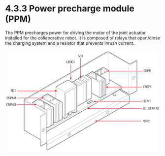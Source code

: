 # 4.3.3 Power precharge module (PPM)

The PPM precharges power for driving the motor of the joint actuator installed for the collaborative robot. It is composed of relays that open/close the charging system and a resistor that prevents inrush current..

![Figure 36 Power precharge module (PPM)](../../../.gitbook/assets/image117.png)
